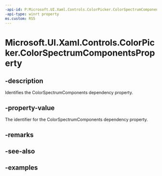 ```yaml
---
-api-id: P:Microsoft.UI.Xaml.Controls.ColorPicker.ColorSpectrumComponentsProperty
-api-type: winrt property
ms.custom: RS5
---
```

<!-- Property syntax.
public DependencyProperty ColorSpectrumComponentsProperty { get; }
-->

# Microsoft.UI.Xaml.Controls.ColorPicker.ColorSpectrumComponentsProperty


## -description

Identifies the ColorSpectrumComponents dependency property.


## -property-value

The identifier for the ColorSpectrumComponents dependency property.


## -remarks


## -see-also


## -examples


